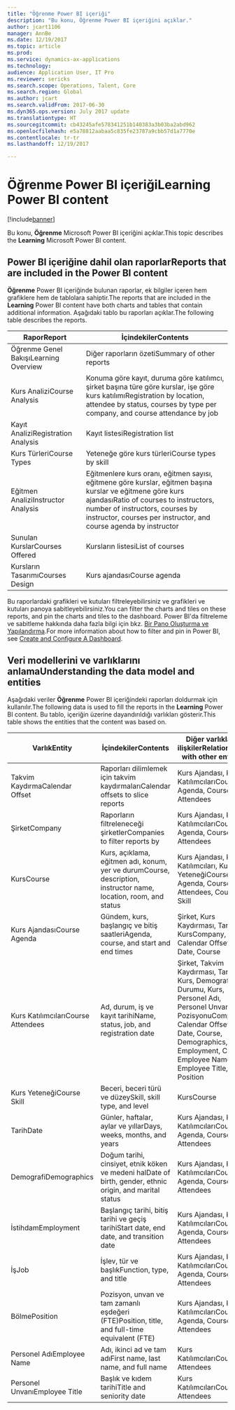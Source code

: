 ```yaml
---
title: "Öğrenme Power BI içeriği"
description: "Bu konu, Öğrenme Power BI içeriğini açıklar."
author: jcart1106
manager: AnnBe
ms.date: 12/19/2017
ms.topic: article
ms.prod: 
ms.service: dynamics-ax-applications
ms.technology: 
audience: Application User, IT Pro
ms.reviewer: sericks
ms.search.scope: Operations, Talent, Core
ms.search.region: Global
ms.author: jcart
ms.search.validFrom: 2017-06-30
ms.dyn365.ops.version: July 2017 update
ms.translationtype: HT
ms.sourcegitcommit: cb43245afe578341251b140383a3b03ba2abd962
ms.openlocfilehash: e5a78812aabaa5c835fe23787a9cbb57d1a7770e
ms.contentlocale: tr-tr
ms.lasthandoff: 12/19/2017

---
```


# <a name="learning-power-bi-content"></a><span data-ttu-id="1f629-103">Öğrenme Power BI içeriği</span><span class="sxs-lookup"><span data-stu-id="1f629-103">Learning Power BI content</span></span>

[!include[banner](../includes/banner.md)]

<span data-ttu-id="1f629-104">Bu konu, **Öğrenme** Microsoft Power BI içeriğini açıklar.</span><span class="sxs-lookup"><span data-stu-id="1f629-104">This topic describes the **Learning** Microsoft Power BI content.</span></span>

## <a name="reports-that-are-included-in-the-power-bi-content"></a><span data-ttu-id="1f629-105">Power BI içeriğine dahil olan raporlar</span><span class="sxs-lookup"><span data-stu-id="1f629-105">Reports that are included in the Power BI content</span></span>

<span data-ttu-id="1f629-106">**Öğrenme** Power BI içeriğinde bulunan raporlar, ek bilgiler içeren hem grafiklere hem de tablolara sahiptir.</span><span class="sxs-lookup"><span data-stu-id="1f629-106">The reports that are included in the **Learning** Power BI content have both charts and tables that contain additional information.</span></span> <span data-ttu-id="1f629-107">Aşağıdaki tablo bu raporları açıklar.</span><span class="sxs-lookup"><span data-stu-id="1f629-107">The following table describes the reports.</span></span>

| <span data-ttu-id="1f629-108">Rapor</span><span class="sxs-lookup"><span data-stu-id="1f629-108">Report</span></span>                | <span data-ttu-id="1f629-109">İçindekiler</span><span class="sxs-lookup"><span data-stu-id="1f629-109">Contents</span></span> |
|-----------------------|----------|
| <span data-ttu-id="1f629-110">Öğrenme Genel Bakışı</span><span class="sxs-lookup"><span data-stu-id="1f629-110">Learning Overview</span></span>     | <span data-ttu-id="1f629-111">Diğer raporların özeti</span><span class="sxs-lookup"><span data-stu-id="1f629-111">Summary of other reports</span></span> |
| <span data-ttu-id="1f629-112">Kurs Analizi</span><span class="sxs-lookup"><span data-stu-id="1f629-112">Course Analysis</span></span>       | <span data-ttu-id="1f629-113">Konuma göre kayıt, duruma göre katılımcı, şirket başına türe göre kurslar, işe göre kurs katılımı</span><span class="sxs-lookup"><span data-stu-id="1f629-113">Registration by location, attendee by status, courses by type per company, and course attendance by job</span></span> |
| <span data-ttu-id="1f629-114">Kayıt Analizi</span><span class="sxs-lookup"><span data-stu-id="1f629-114">Registration Analysis</span></span> | <span data-ttu-id="1f629-115">Kayıt listesi</span><span class="sxs-lookup"><span data-stu-id="1f629-115">Registration list</span></span> |
| <span data-ttu-id="1f629-116">Kurs Türleri</span><span class="sxs-lookup"><span data-stu-id="1f629-116">Course Types</span></span>          | <span data-ttu-id="1f629-117">Yeteneğe göre kurs türleri</span><span class="sxs-lookup"><span data-stu-id="1f629-117">Course types by skill</span></span> |
| <span data-ttu-id="1f629-118">Eğitmen Analizi</span><span class="sxs-lookup"><span data-stu-id="1f629-118">Instructor Analysis</span></span>   | <span data-ttu-id="1f629-119">Eğitmenlere kurs oranı, eğitmen sayısı, eğitmene göre kurslar, eğitmen başına kurslar ve eğitmene göre kurs ajandası</span><span class="sxs-lookup"><span data-stu-id="1f629-119">Ratio of courses to instructors, number of instructors, courses by instructor, courses per instructor, and course agenda by instructor</span></span> |
| <span data-ttu-id="1f629-120">Sunulan Kurslar</span><span class="sxs-lookup"><span data-stu-id="1f629-120">Courses Offered</span></span>       | <span data-ttu-id="1f629-121">Kursların listesi</span><span class="sxs-lookup"><span data-stu-id="1f629-121">List of courses</span></span> |
| <span data-ttu-id="1f629-122">Kursların Tasarımı</span><span class="sxs-lookup"><span data-stu-id="1f629-122">Courses Design</span></span>        | <span data-ttu-id="1f629-123">Kurs ajandası</span><span class="sxs-lookup"><span data-stu-id="1f629-123">Course agenda</span></span> |

<span data-ttu-id="1f629-124">Bu raporlardaki grafikleri ve kutuları filtreleyebilirsiniz ve grafikleri ve kutuları panoya sabitleyebilirsiniz.</span><span class="sxs-lookup"><span data-stu-id="1f629-124">You can filter the charts and tiles on these reports, and pin the charts and tiles to the dashboard.</span></span> <span data-ttu-id="1f629-125">Power BI'da filtreleme ve sabitleme hakkında daha fazla bilgi için bkz. [Bir Pano Oluşturma ve Yapılandırma](https://powerbi.microsoft.com/en-us/guided-learning/powerbi-learning-4-2-create-configure-dashboards).</span><span class="sxs-lookup"><span data-stu-id="1f629-125">For more information about how to filter and pin in Power BI, see [Create and Configure A Dashboard](https://powerbi.microsoft.com/en-us/guided-learning/powerbi-learning-4-2-create-configure-dashboards).</span></span>

## <a name="understanding-the-data-model-and-entities"></a><span data-ttu-id="1f629-126">Veri modellerini ve varlıklarını anlama</span><span class="sxs-lookup"><span data-stu-id="1f629-126">Understanding the data model and entities</span></span>

<span data-ttu-id="1f629-127">Aşağıdaki veriler **Öğrenme** Power BI içeriğindeki raporları doldurmak için kullanılır.</span><span class="sxs-lookup"><span data-stu-id="1f629-127">The following data is used to fill the reports in the **Learning** Power BI content.</span></span> <span data-ttu-id="1f629-128">Bu tablo, içeriğin üzerine dayandırıldığı varlıkları gösterir.</span><span class="sxs-lookup"><span data-stu-id="1f629-128">This table shows the entities that the content was based on.</span></span>

| <span data-ttu-id="1f629-129">Varlık</span><span class="sxs-lookup"><span data-stu-id="1f629-129">Entity</span></span>           | <span data-ttu-id="1f629-130">İçindekiler</span><span class="sxs-lookup"><span data-stu-id="1f629-130">Contents</span></span>                                                         | <span data-ttu-id="1f629-131">Diğer varlıklarla ilişkiler</span><span class="sxs-lookup"><span data-stu-id="1f629-131">Relationships with other entities</span></span> |
|------------------|------------------------------------------------------------------|-----------------------------------|
| <span data-ttu-id="1f629-132">Takvim Kaydırma</span><span class="sxs-lookup"><span data-stu-id="1f629-132">Calendar Offset</span></span>  | <span data-ttu-id="1f629-133">Raporları dilimlemek için takvim kaydırmaları</span><span class="sxs-lookup"><span data-stu-id="1f629-133">Calendar offsets to slice reports</span></span>                                | <span data-ttu-id="1f629-134">Kurs Ajandası, Kurs Katılımcıları</span><span class="sxs-lookup"><span data-stu-id="1f629-134">Course Agenda, Course Attendees</span></span> |
| <span data-ttu-id="1f629-135">Şirket</span><span class="sxs-lookup"><span data-stu-id="1f629-135">Company</span></span>          | <span data-ttu-id="1f629-136">Raporların filtreleneceği şirketler</span><span class="sxs-lookup"><span data-stu-id="1f629-136">Companies to filter reports by</span></span>                                   | <span data-ttu-id="1f629-137">Kurs Ajandası, Kurs Katılımcıları</span><span class="sxs-lookup"><span data-stu-id="1f629-137">Course Agenda, Course Attendees</span></span> |
| <span data-ttu-id="1f629-138">Kurs</span><span class="sxs-lookup"><span data-stu-id="1f629-138">Course</span></span>           | <span data-ttu-id="1f629-139">Kurs, açıklama, eğitmen adı, konum, yer ve durum</span><span class="sxs-lookup"><span data-stu-id="1f629-139">Course, description, instructor name, location, room, and status</span></span> | <span data-ttu-id="1f629-140">Kurs Ajandası, Kurs Katılımcıları, Kurs Yeteneği</span><span class="sxs-lookup"><span data-stu-id="1f629-140">Course Agenda, Course Attendees, Course Skill</span></span> |
| <span data-ttu-id="1f629-141">Kurs Ajandası</span><span class="sxs-lookup"><span data-stu-id="1f629-141">Course Agenda</span></span>    | <span data-ttu-id="1f629-142">Gündem, kurs, başlangıç ve bitiş saatleri</span><span class="sxs-lookup"><span data-stu-id="1f629-142">Agenda, course, and start and end times</span></span>                          | <span data-ttu-id="1f629-143">Şirket, Kurs Kaydırması, Tarih, Kurs</span><span class="sxs-lookup"><span data-stu-id="1f629-143">Company, Calendar Offset, Date, Course</span></span> |
| <span data-ttu-id="1f629-144">Kurs Katılımcıları</span><span class="sxs-lookup"><span data-stu-id="1f629-144">Course Attendees</span></span> | <span data-ttu-id="1f629-145">Ad, durum, iş ve kayıt tarihi</span><span class="sxs-lookup"><span data-stu-id="1f629-145">Name, status, job, and registration date</span></span>                         | <span data-ttu-id="1f629-146">Şirket, Takvim Kaydırması, Tarih, Kurs, Demografi, İş Durumu, Kurs, Personel Adı, Personel Unvanı, İş Pozisyonu</span><span class="sxs-lookup"><span data-stu-id="1f629-146">Company, Calendar Offset, Date, Course, Demographics, Employment, Course, Employee Name, Employee Title, Job, Position</span></span> |
| <span data-ttu-id="1f629-147">Kurs Yeteneği</span><span class="sxs-lookup"><span data-stu-id="1f629-147">Course Skill</span></span>     | <span data-ttu-id="1f629-148">Beceri, beceri türü ve düzey</span><span class="sxs-lookup"><span data-stu-id="1f629-148">Skill, skill type, and level</span></span>                                     | <span data-ttu-id="1f629-149">Kurs</span><span class="sxs-lookup"><span data-stu-id="1f629-149">Course</span></span> |
| <span data-ttu-id="1f629-150">Tarih</span><span class="sxs-lookup"><span data-stu-id="1f629-150">Date</span></span>             | <span data-ttu-id="1f629-151">Günler, haftalar, aylar ve yıllar</span><span class="sxs-lookup"><span data-stu-id="1f629-151">Days, weeks, months, and years</span></span>                                   | <span data-ttu-id="1f629-152">Kurs Ajandası, Kurs Katılımcıları</span><span class="sxs-lookup"><span data-stu-id="1f629-152">Course Agenda, Course Attendees</span></span> |
| <span data-ttu-id="1f629-153">Demografi</span><span class="sxs-lookup"><span data-stu-id="1f629-153">Demographics</span></span>     | <span data-ttu-id="1f629-154">Doğum tarihi, cinsiyet, etnik köken ve medeni hal</span><span class="sxs-lookup"><span data-stu-id="1f629-154">Date of birth, gender, ethnic origin, and marital status</span></span>         | <span data-ttu-id="1f629-155">Kurs Ajandası, Kurs Katılımcıları</span><span class="sxs-lookup"><span data-stu-id="1f629-155">Course Agenda, Course Attendees</span></span> |
| <span data-ttu-id="1f629-156">İstihdam</span><span class="sxs-lookup"><span data-stu-id="1f629-156">Employment</span></span>       | <span data-ttu-id="1f629-157">Başlangıç tarihi, bitiş tarihi ve geçiş tarihi</span><span class="sxs-lookup"><span data-stu-id="1f629-157">Start date, end date, and transition date</span></span>                        | <span data-ttu-id="1f629-158">Kurs Ajandası, Kurs Katılımcıları</span><span class="sxs-lookup"><span data-stu-id="1f629-158">Course Agenda, Course Attendees</span></span> |
| <span data-ttu-id="1f629-159">İş</span><span class="sxs-lookup"><span data-stu-id="1f629-159">Job</span></span>              | <span data-ttu-id="1f629-160">İşlev, tür ve başlık</span><span class="sxs-lookup"><span data-stu-id="1f629-160">Function, type, and title</span></span>                                        | <span data-ttu-id="1f629-161">Kurs Ajandası, Kurs Katılımcıları</span><span class="sxs-lookup"><span data-stu-id="1f629-161">Course Agenda, Course Attendees</span></span> |
| <span data-ttu-id="1f629-162">Bölme</span><span class="sxs-lookup"><span data-stu-id="1f629-162">Position</span></span>         | <span data-ttu-id="1f629-163">Pozisyon, unvan ve tam zamanlı eşdeğeri (FTE)</span><span class="sxs-lookup"><span data-stu-id="1f629-163">Position, title, and full-time equivalent (FTE)</span></span>                  | <span data-ttu-id="1f629-164">Kurs Ajandası, Kurs Katılımcıları</span><span class="sxs-lookup"><span data-stu-id="1f629-164">Course Agenda, Course Attendees</span></span> |
| <span data-ttu-id="1f629-165">Personel Adı</span><span class="sxs-lookup"><span data-stu-id="1f629-165">Employee Name</span></span>    | <span data-ttu-id="1f629-166">Adı, ikinci ad ve tam adı</span><span class="sxs-lookup"><span data-stu-id="1f629-166">First name, last name, and full name</span></span>                             | <span data-ttu-id="1f629-167">Kurs Katılımcıları</span><span class="sxs-lookup"><span data-stu-id="1f629-167">Course Attendees</span></span> |
| <span data-ttu-id="1f629-168">Personel Unvanı</span><span class="sxs-lookup"><span data-stu-id="1f629-168">Employee Title</span></span>   | <span data-ttu-id="1f629-169">Başlık ve kıdem tarihi</span><span class="sxs-lookup"><span data-stu-id="1f629-169">Title and seniority date</span></span>                                         | <span data-ttu-id="1f629-170">Kurs Katılımcıları</span><span class="sxs-lookup"><span data-stu-id="1f629-170">Course Attendees</span></span> |



